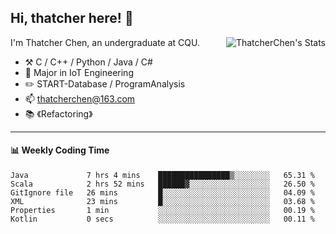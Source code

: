 ## Hi, thatcher here! :wave:

<img align="right" src="https://github-readme-stats.vercel.app/api?username=thatcherchen&title_color=333&text_color=777" alt="ThatcherChen's Stats" >

I'm Thatcher Chen, an undergraduate at CQU.

- :hammer_and_pick:  C / C++ / Python / Java / C# 
- :seedling:  Major in IoT Engineering
- :pencil2: START-Database / ProgramAnalysis
- :mailbox: thatcherchen@163.com
- :books: 《Refactoring》

---

#### :bar_chart: Weekly Coding Time

<!--START_SECTION:waka-->

```text
Java             7 hrs 4 mins    ████████████████▒░░░░░░░░   65.31 %
Scala            2 hrs 52 mins   ██████▓░░░░░░░░░░░░░░░░░░   26.50 %
GitIgnore file   26 mins         █░░░░░░░░░░░░░░░░░░░░░░░░   04.09 %
XML              23 mins         █░░░░░░░░░░░░░░░░░░░░░░░░   03.68 %
Properties       1 min           ░░░░░░░░░░░░░░░░░░░░░░░░░   00.19 %
Kotlin           0 secs          ░░░░░░░░░░░░░░░░░░░░░░░░░   00.11 %
```

<!--END_SECTION:waka-->
